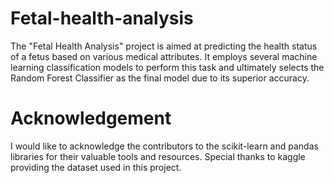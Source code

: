 # Fetal-health-analysis
The "Fetal Health Analysis" project is aimed at predicting the health status of a fetus based on various medical attributes. It employs several machine learning classification models to perform this task and ultimately selects the Random Forest Classifier as the final model due to its superior accuracy.
# Acknowledgement
I would like to acknowledge the contributors to the scikit-learn and pandas libraries for their valuable tools and resources.
Special thanks to kaggle providing the dataset used in this project.
